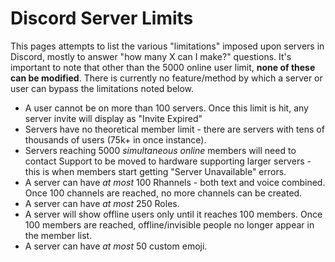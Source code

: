 <!-- TITLE: Server Limits -->
<!-- SUBTITLE: Various limitations of servers in Discord -->

# Discord Server Limits
This pages attempts to list the various "limitations" imposed upon servers in Discord, mostly to answer "how many X can I make?" questions. It's important to note that other than the 5000 online user limit, **none of these can be modified**. There is currently no feature/method by which a server or user can bypass the limitations noted below.

- A user cannot be on more than 100 servers. Once this limit is hit, any server invite will display as "Invite Expired"
- Servers have no theoretical member limit - there are servers with tens of thousands of users (75k+ in once instance). 
- Servers reaching 5000 *simultaneous online* members will need to contact Support to be moved to hardware supporting larger servers - this is when members start getting "Server Unavailable" errors.
- A server can have *at most* 100 Rhannels - both text and voice combined. Once 100 channels are reached, no more channels can be created.
- A server can have *at most* 250 Roles. 
- A server will show offline users only until it reaches 100 members. Once 100 members are reached, offline/invisible people no longer appear in the member list.
- A server can have *at most* 50 custom emoji. 